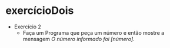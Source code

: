 # exercícioDois

 - Exercício 2
	 - Faça um Programa que peça um número e então mostre a mensagem  _O número informado foi [número]_.
